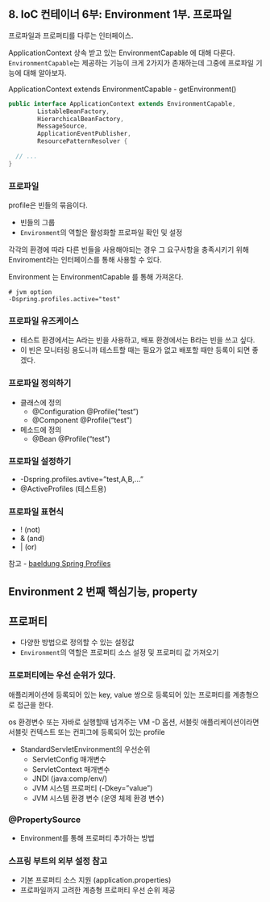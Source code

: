 ## 8. IoC 컨테이너 6부: Environment 1부. 프로파일

프로파일과 프로퍼티를 다루는 인터페이스.

ApplicationContext 상속 받고 있는 EnvironmentCapable 에 대해 다룬다.
`EnvironmentCapable`는 제공하는 기능이 크게 2가지가 존재하는데 그중에 프로파일 기능에 대해 알아보자.

ApplicationContext extends EnvironmentCapable - getEnvironment()

```java
public interface ApplicationContext extends EnvironmentCapable, 
        ListableBeanFactory, 
        HierarchicalBeanFactory, 
        MessageSource, 
        ApplicationEventPublisher, 
        ResourcePatternResolver {
  
  // ...
}
```

### 프로파일

profile은 빈들의 묶음이다.

- 빈들의 그룹
- `Environment`의 역할은 활성화할 프로파일 확인 및 설정

각각의 환경에 따라 다른 빈들을 사용해야되는 경우 그 요구사항을 충족시키기 위해 Enviroment라는 인터페이스를 통해 사용할 수 있다.

Environment 는 EnvironmentCapable 를 통해 가져온다.

```text
# jvm option
-Dspring.profiles.active="test"
```

### 프로파일 유즈케이스

- 테스트 환경에서는 A라는 빈을 사용하고, 배포 환경에서는 B라는 빈을 쓰고 싶다.
- 이 빈은 모니터링 용도니까 테스트할 때는 필요가 없고 배포할 때만 등록이 되면 좋겠다.

### 프로파일 정의하기

- 클래스에 정의 
  - @Configuration @Profile(“test”) 
  - @Component @Profile(“test”)
- 메소드에 정의 
  - @Bean @Profile(“test”)

### 프로파일 설정하기

- -Dspring.profiles.avtive=”test,A,B,...”
- @ActiveProfiles (테스트용)

### 프로파일 표현식

- ! (not)
- & (and)
- | (or)

참고 - [baeldung Spring Profiles](https://www.baeldung.com/spring-profiles)

## Environment 2 번째 핵심기능, property
## 프로퍼티

- 다양한 방법으로 정의할 수 있는 설정값
- `Environment`의 역할은 프로퍼티 소스 설정 및 프로퍼티 값 가져오기

### 프로퍼티에는 우선 순위가 있다.

애플리케이션에 등록되어 있는 key, value 쌍으로 등록되어 있는 프로퍼티를 계층형으로 접근을 한다.

os 환경변수 또는 자바로 실행할때 넘겨주는 VM -D 옵션, 서블릿 애플리케이션이라면 서블릿 컨텍스트 또는 컨피그에 등록되어 있는 profile

- StandardServletEnvironment의 우선순위 
  - ServletConfig 매개변수 
  - ServletContext 매개변수 
  - JNDI (java:comp/env/) 
  - JVM 시스템 프로퍼티 (-Dkey=”value”) 
  - JVM 시스템 환경 변수 (운영 체제 환경 변수)

### @PropertySource

- Environment를 통해 프로퍼티 추가하는 방법

### 스프링 부트의 외부 설정 참고

- 기본 프로퍼티 소스 지원 (application.properties)
- 프로파일까지 고려한 계층형 프로퍼티 우선 순위 제공
